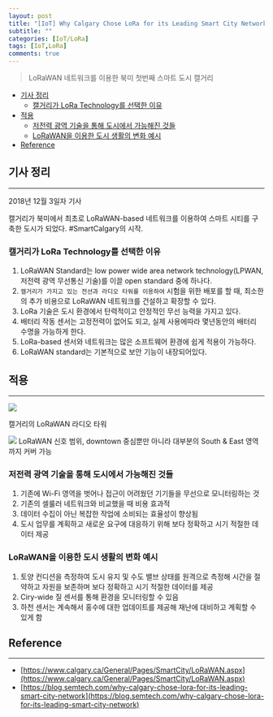 ```yaml
---
layout: post
title: "[IoT] Why Calgary Chose LoRa for its Leading Smart City Network"
subtitle: ""
categories: [IoT/LoRa]
tags: [IoT,LoRa]
comments: true
---
```


> LoRaWAN 네트워크를 이용한 북미 첫번째 스마트 도시 캘거리

- [기사 정리](#%ea%b8%b0%ec%82%ac-%ec%a0%95%eb%a6%ac)
  - [캘거리가 LoRa Technology를 선택한 이유](#%ec%ba%98%ea%b1%b0%eb%a6%ac%ea%b0%80-lora-technology%eb%a5%bc-%ec%84%a0%ed%83%9d%ed%95%9c-%ec%9d%b4%ec%9c%a0)
- [적용](#%ec%a0%81%ec%9a%a9)
  - [저전력 광역 기술을 통해 도시에서 가능해진 것들](#%ec%a0%80%ec%a0%84%eb%a0%a5-%ea%b4%91%ec%97%ad-%ea%b8%b0%ec%88%a0%ec%9d%84-%ed%86%b5%ed%95%b4-%eb%8f%84%ec%8b%9c%ec%97%90%ec%84%9c-%ea%b0%80%eb%8a%a5%ed%95%b4%ec%a7%84-%ea%b2%83%eb%93%a4)
  - [LoRaWAN을 이용한 도시 생활의 변화 예시](#lorawan%ec%9d%84-%ec%9d%b4%ec%9a%a9%ed%95%9c-%eb%8f%84%ec%8b%9c-%ec%83%9d%ed%99%9c%ec%9d%98-%eb%b3%80%ed%99%94-%ec%98%88%ec%8b%9c)
- [Reference](#reference)


## 기사 정리 
***

2018년 12월 3일자 기사

캘거리가 북미에서 최초로 LoRaWAN-based 네트워크를 이용하여 스마트 시티를 구축한 도시가 되었다. #SmartCalgary의 시작.

### 캘거리가 LoRa Technology를 선택한 이유
1. LoRaWAN Standard는 low power wide area network technology(LPWAN, 저전력 광역 무선통신 기술)를 이끌 open standard 중에 하나다. 
2. ``캘거리가 가지고 있는 전선과 라디오 타워를 이용하여`` 시험을 위한 배포를 할 때, 최소한의 추가 비용으로 LoRaWAN 네트워크를 건설하고 확장할 수 있다. 
3. LoRa 기술은 도시 환경에서 탄력적이고 안정적인 무선 능력을 가지고 있다.
4. 배터리 작동 센서는 고정전력이 없어도 되고, 실제 사용에따라 몇년동안의 배터리 수명을 가능하게 한다. 
5. LoRa-based 센서와 네트워크는 많은 소프트웨어 환경에 쉽게 적용이 가능하다.
6. LoRaWAN standard는 기본적으로 보안 기능이 내장되어있다.

## 적용
***
 
![](https://www.calgary.ca/General/PublishingImages/Smart%20city/LoRaWan_radiotower1.jpg)

캘거리의 LoRaWAN 라디오 타워

![](https://www.calgary.ca/General/PublishingImages/Smart%20city/LoRaWan_signalcoveragemap.png)
LoRaWAN 신호 범위, downtown 중심뿐만 아니라 대부분의 South & East 영역까지 커버 가능 

### 저전력 광역 기술을 통해 도시에서 가능해진 것들
1. 기존에 Wi-Fi 영역을 벗어나 접근이 어려웠던 기기들을 무선으로 모니터링하는 것
2. 기존의 셀룰러 네트워크와 비교했을 때 비용 효과적
3. 데이터 수집이 아닌 복잡한 작업에 소비되는 효율성이 향상됨
4. 도시 업무를 계획하고 새로운 요구에 대응하기 위해 보다 정확하고 시기 적절한 데이터 제공

### LoRaWAN을 이용한 도시 생활의 변화 예시
1. 토양 컨디션을 측정하여 도시 유지 및 수도 밸브 상태를 원격으로 측정해 시간을 절약하고 자원을 보존하며 보다 정확하고 시기 적절한 데이터를 제공
2. Ciry-wide 질 센서를 통해 환경을 모니터링할 수 있음
3. 하천 센서는 계속해서 홍수에 대한 업데이트를 제공해 재난에 대비하고 계획할 수 있게 함

## Reference
***

* [https://www.calgary.ca/General/Pages/SmartCity/LoRaWAN.aspx](https://www.calgary.ca/General/Pages/SmartCity/LoRaWAN.aspx)
* [https://blog.semtech.com/why-calgary-chose-lora-for-its-leading-smart-city-network](https://blog.semtech.com/why-calgary-chose-lora-for-its-leading-smart-city-network)
